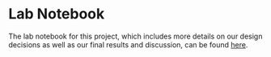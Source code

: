 # Lab Notebook
The lab notebook for this project, which includes more details on our design decisions as well as our final results and discussion, can be found [here](https://docs.google.com/document/d/1m0Hdnx23JB3X3RP0DsMQ4e7vUcD4PTxwMOZRyo6EZdM/edit?usp=sharing). 